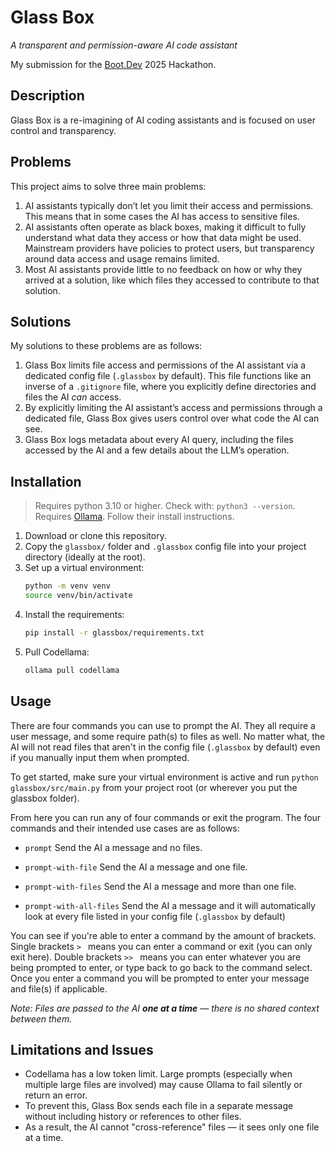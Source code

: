 # Glass Box
*A transparent and permission-aware AI code assistant*

My submission for the [Boot.Dev](https://www.boot.dev/) 2025 Hackathon.

## Description

Glass Box is a re-imagining of AI coding assistants and is focused on user control and transparency.

## Problems

This project aims to solve three main problems:

1. AI assistants typically don’t let you limit their access and permissions. This means that in some cases the AI has access to sensitive files.
2. AI assistants often operate as black boxes, making it difficult to fully understand what data they access or how that data might be used. Mainstream providers have policies to protect users, but transparency around data access and usage remains limited.
3. Most AI assistants provide little to no feedback on how or why they arrived at a solution, like which files they accessed to contribute to that solution.

## Solutions

My solutions to these problems are as follows:

1. Glass Box limits file access and permissions of the AI assistant via a dedicated config file (`.glassbox` by default). This file functions like an inverse of a `.gitignore` file, where you explicitly define directories and files the AI *can* access.  
2. By explicitly limiting the AI assistant’s access and permissions through a dedicated file, Glass Box gives users control over what code the AI can see.
3. Glass Box logs metadata about every AI query, including the files accessed by the AI and a few details about the LLM’s operation.

## Installation

> Requires python 3.10 or higher. Check with: `python3 --version`.
> Requires [Ollama](https://ollama.com/download/). Follow their install instructions.

1. Download or clone this repository.
2. Copy the `glassbox/` folder and `.glassbox` config file into your project directory (ideally at the root).
3. Set up a virtual environment:
    ```bash
    python -m venv venv
    source venv/bin/activate
4. Install the requirements:
    ```bash
    pip install -r glassbox/requirements.txt
5. Pull Codellama:
    ```bash
    ollama pull codellama

## Usage

There are four commands you can use to prompt the AI. They all require a user message, and some require path(s) to files as well. No matter what, the AI will not read files that aren't in the config file (`.glassbox` by default) even if you manually input them when prompted.

To get started, make sure your virtual environment is active and run `python glassbox/src/main.py` from your project root (or wherever you put the glassbox folder).

From here you can run any of four commands or exit the program. The four commands and their intended use cases are as follows:

- `prompt`
    Send the AI a message and no files.

- `prompt-with-file`
    Send the AI a message and one file.

- `prompt-with-files`
    Send the AI a message and more than one file.

- `prompt-with-all-files`
    Send the AI a message and it will automatically look at every file listed in your config file (`.glassbox` by default)

You can see if you're able to enter a command by the amount of brackets. Single brackets `> ` means you can enter a command or exit (you can only exit here). Double brackets `>> ` means you can enter whatever you are being prompted to enter, or type back to go back to the command select. Once you enter a command you will be prompted to enter your message and file(s) if applicable.

*Note: Files are passed to the AI ***one at a time*** — there is no shared context between them.*

## Limitations and Issues

- Codellama has a low token limit. Large prompts (especially when multiple large files are involved) may cause Ollama to fail silently or return an error.
- To prevent this, Glass Box sends each file in a separate message without including history or references to other files.
- As a result, the AI cannot "cross-reference" files — it sees only one file at a time.